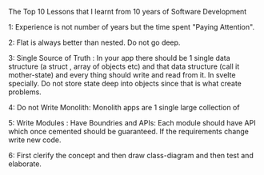 
The Top 10 Lessons that I learnt from 10 years of Software Development


1: Experience is not number of years but the time spent "Paying Attention".

2: Flat is always better than nested. Do not go deep.

3: Single Source of Truth : In your app there should be 1 single data structure (a struct , array of objects etc) and that data structure (call it mother-state) and every thing should write and read from it. In svelte specially. Do not store state deep into objects since that is what create problems.

4: Do not Write Monolith: Monolith apps are 1 single large collection of 

5: Write Modules : Have Boundries and APIs: Each module should have API which once cemented should be guaranteed. If the requirements change write new code.

6: First clerify the concept and then draw class-diagram and then test and elaborate.

